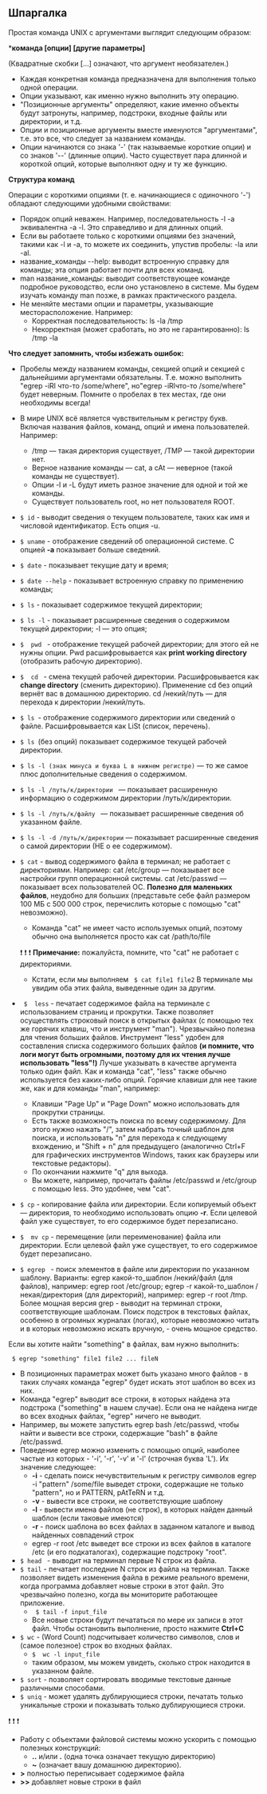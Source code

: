 ## **Шпаргалка**

Простая команда UNIX с аргументами выглядит следующим образом:

***команда [опции] [другие параметры]**

(Квадратные скобки […] означают, что аргумент необязателен.)

+ Каждая конкретная команда предназначена для выполнения только одной операции. 
+ Опции указывают, как именно нужно выполнить эту операцию.
+ "Позиционные аргументы" определяют, какие именно объекты будут затронуты, например, подстроки, входные файлы или директории, и т.д.
+ Опции и позиционные аргументы вместе именуются "аргументами", т.е. это все, что следует за названием команды.
+ Опции начинаются со знака '-' (так называемые короткие опции) и со знаков '--' (длинные опции). Часто существует пара длинной и короткой опций, которые выполняют одну и ту же функцию. 

**Структура команд**

Операции с короткими опциями (т. е. начинающиеся с одиночного '-') обладают следующими удобными свойствами:

 + Порядок опций неважен. Например, последовательность -l -a эквивалентна -a -l. Это справедливо и для длинных опций.
 + Если вы работаете только с короткими опциями без значений, такими как -l и -a, то можете их соединить, упустив пробелы: -la или -al.
 + название_команды --help: выводит встроенную справку для команды; эта опция работает почти для всех команд.
 + man название_команды: выводит соответствующее команде подробное руководство, если оно установлено в системе. Мы будем изучать команду man позже, в рамках практического раздела.
 + Не меняйте местами опции и параметры, указывающие месторасположение. Например:
   + Корректная последовательность:  ls -la /tmp
   + Некорректная (может сработать, но это не гарантированно): ls /tmp -la

**Что следует запомнить, чтобы избежать ошибок:**

 + Пробелы между названием команды, секцией опций и секцией с дальнейшими аргументами обязательны. Т.е. можно выполнить "egrep -iRl что-то /some/where", но"egrep -iRlчто-то /some/where" будет неверным. Помните о пробелах в тех местах, где они необходимы всегда!
 + В мире UNIX всё является чувствительным к регистру букв. Включая названия файлов, команд, опций и имена пользователей. Например:
   + /tmp — такая директория существует, /TMP — такой директории нет.
   + Верное название команды — cat, а cAt — неверное (такой команды не существует).
   + Опции -l и -L будут иметь разное значение для одной и той же команды.
   + Существует пользователь root, но нет пользователя ROOT.

 + ```$ id``` - выводит сведения о текущем пользователе, таких как имя и числовой идентификатор. Есть опция -u.
 + ```$ uname``` - отображение сведений об операционной системе. С опцией **-a** показывает больше сведений.
 + ```$ date``` - показывает текущие дату и время;
 + ```$ date --help``` - показывает встроенную справку по применению команды;
 + ```$ ls``` - показывает содержимое текущей директории;
 + ```$ ls -l``` - показывает расширенные сведения о содержимом текущей директории; -l — это опция;
 + ```$  pwd ```  - отображение текущей рабочей директории; для этого ей не нужны опции. Pwd расшифровывается как    **print working directory** (отобразить рабочую директорию).
 + ```$  cd ```  - смена текущей рабочей директории. Расшифровывается как **change directory** (сменить директорию). Применение cd без опций вернёт вас в домашнюю директорию. cd /некий/путь — для перехода к директории /некий/путь.
 + ```$ ls ```-  отображение содержимого директории или сведений о файле. Расшифровывается как LiSt (список, перечень). 
 + ```$ ls ```(без опций) показывает содержимое текущей рабочей директории. 
 + ```$ ls -l (знак минуса и буква L в нижнем регистре)``` — то же самое плюс дополнительные сведения о содержимом. 
 + ```$ ls -l /путь/к/директории ``` — показывает расширенную информацию о содержимом директории /путь/к/директории.
 + ```$ ls -l /путь/к/файлу ``` — показывает расширенные сведения об указанном файле.
 + ```$ ls -l -d /путь/к/директории``` — показывает расширенные сведения о самой директории (НЕ о ее содержимом).
 + ``` $ cat ``` - вывод содержимого файла в терминал; не работает с директориями. Например: cat /etc/group — показывает все настройки групп операционной системы. cat /etc/passwd — показывает всех пользователей ОС. **Полезно для маленьких файлов**, неудобно для больших (представьте себе файл размером 100 МБ с 500 000 строк, перечислить которые с помощью "cat" невозможно).
      + Команда "cat" не имеет часто используемых опций, поэтому обычно она выполняется просто как cat /path/to/file

      ❗ ❗ ❗ **Примечание:** пожалуйста, помните, что "cat" не работает с директориями.

     +  Кстати, если мы выполняем
    ``` $ cat file1 file2```
      В терминале мы увидим оба этих файла, выведенные один за другим.
 + ``` $  less``` - печатает содержимое файла на терминале с использованием страниц и прокрутки. Также позволяет осуществлять строковый поиск в открытых файлах (с помощью тех же горячих клавиш, что и инструмент "man"). Чрезвычайно полезна для чтения больших файлов.
  Инструмент "less" удобен для составления списка содержимого больших файлов **(и помните, что логи могут быть огромными, поэтому для их чтения лучше использовать "less"!)**
  Лучше указывать в качестве аргумента только один файл. Как и команда "cat", "less" также обычно используется без каких-либо опций. Горячие клавиши для нее такие же, как и для команды "man", например:

    + Клавиши "Page Up" и "Page Down" можно использовать для прокрутки страницы.
    + Есть также возможность поиска по всему содержимому. Для этого нужно нажать "/", затем набрать точный шаблон для поиска, и использовать "n" для перехода к следующему вхождению, и "Shift + n" для предыдущего (аналогично Ctrl+F для графических инструментов Windows, таких как браузеры или текстовые редакторы).
    + По окончании нажмите "q" для выхода.
    + Вы можете, например, прочитать файлы /etc/passwd и /etc/group с помощью less. Это удобнее, чем "cat".
 +  ``` $ cp ``` - копирование файла или директории. Если копируемый объект — директория, то необходимо использовать опцию **-r**. Если целевой файл уже существует, то его содержимое будет перезаписано.
 + ``` $  mv cp ``` - перемещение (или переименование) файла или директории. Если целевой файл уже существует, то его содержимое будет перезаписано.
 +  ```$ egrep ``` - поиск элементов в файле или директории по указанном шаблону. Варианты: egrep какой-то_шаблон /некий/файл (для файлов), например: egrep root /etc/group; egrep -r какой-то_шаблон /некая/директория (для директорий), например: egrep -r root /tmp. Более мощная версия grep - выводит на терминал строки, соответствующие шаблонам.
  Поиск подстрок в текстовых файлах, особенно в огромных журналах (логах), которые невозможно читать и в которых невозможно искать вручную, - очень мощное средство.

Если вы хотите найти "something" в файлах, вам нужно выполнить:

  ``` $ egrep "something" file1 file2 ... fileN```

  + В позиционных параметрах может быть указано много файлов - в таких случаях команда "egrep" будет искать этот шаблон во всех из них.
   + Команда "egrep" выводит все строки, в которых найдена эта подстрока ("something" в нашем случае). Если она не найдена нигде во всех входных файлах, "egrep" ничего не выводит.
 + Например, вы можете запустить egrep bash /etc/passwd, чтобы найти и вывести все строки, содержащие "bash" в файле /etc/passwd.
 + Поведение egrep можно изменить с помощью опций, наиболее частые из которых - '-i', '-r', '-v' и '-l' (строчная буква 'L'). Их значение следующее:
   + **-i** - сделать поиск нечувствительным к регистру символов egrep -i "pattern" /some/file выведет строки, содержащие не только "pattern", но и PATTERN, pAtTeRN и т.д.
   + **-v** - вывести все строки, не соответствующие шаблону
   +  **-l** - вывести имена файлов (не строк), в которых найден данный шаблон (если таковые имеются)
   +  **-r** - поиск шаблона во всех файлах в заданном каталоге и вывод найденных совпадений строк
    + egrep -r root /etc выведет все строки из всех файлов в каталоге /etc (и его подкаталогах), содержащие подстроку "root".
 +  ```$ head ``` - выводит на терминал первые N строк из файла.
 +  ``` $ tail ``` - печатает последние N строк из файла на терминал. Также позволяет видеть изменения файла в режиме реального времени, когда программа добавляет новые строки в этот файл. Это чрезвычайно полезно, когда вы мониторите работающее приложение.
      + ``` $ tail -f input_file```
      + Все новые строки будут печататься по мере их записи в этот файл. Чтобы остановить выполнение, просто нажмите **Ctrl+C**
 +  ``` $ wc ``` - (Word Count) подсчитывает количество символов, слов и (самое полезное) строк во входных файлах.
     + ``` $  wc -l input_file  ```
     + таким образом, мы можем увидеть, сколько строк находится в указанном файле.
 +  ``` $ sort ``` - позволяет сортировать вводимые текстовые данные различными способами.
 + ``` $ uniq ``` - может удалять дублирующиеся строки, печатать только уникальные строки и показывать только дублирующиеся строки.


❗ ❗ ❗
 +  Работу с объектами файловой системы можно ускорить с помощью полезных конструкций:
    +  **..** и/или **.** (одна точка означает текущую директорию) 
    +  **~** (означает вашу домашнюю директорию).
 + **>** полностью переписывает содержимое файла
 + **>>** добавляет новые строки в файл